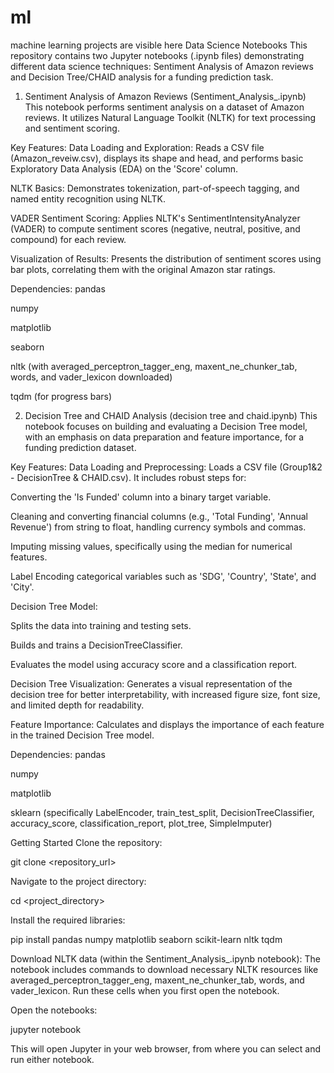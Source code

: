 # ml
machine learning projects are visible here
Data Science Notebooks
This repository contains two Jupyter notebooks (.ipynb files) demonstrating different data science techniques: Sentiment Analysis of Amazon reviews and Decision Tree/CHAID analysis for a funding prediction task.

1. Sentiment Analysis of Amazon Reviews (Sentiment_Analysis_.ipynb)
This notebook performs sentiment analysis on a dataset of Amazon reviews. It utilizes Natural Language Toolkit (NLTK) for text processing and sentiment scoring.

Key Features:
Data Loading and Exploration: Reads a CSV file (Amazon_reveiw.csv), displays its shape and head, and performs basic Exploratory Data Analysis (EDA) on the 'Score' column.

NLTK Basics: Demonstrates tokenization, part-of-speech tagging, and named entity recognition using NLTK.

VADER Sentiment Scoring: Applies NLTK's SentimentIntensityAnalyzer (VADER) to compute sentiment scores (negative, neutral, positive, and compound) for each review.

Visualization of Results: Presents the distribution of sentiment scores using bar plots, correlating them with the original Amazon star ratings.

Dependencies:
pandas

numpy

matplotlib

seaborn

nltk (with averaged_perceptron_tagger_eng, maxent_ne_chunker_tab, words, and vader_lexicon downloaded)

tqdm (for progress bars)

2. Decision Tree and CHAID Analysis (decision tree and chaid.ipynb)
This notebook focuses on building and evaluating a Decision Tree model, with an emphasis on data preparation and feature importance, for a funding prediction dataset.

Key Features:
Data Loading and Preprocessing: Loads a CSV file (Group1&2 - DecisionTree & CHAID.csv). It includes robust steps for:

Converting the 'Is Funded' column into a binary target variable.

Cleaning and converting financial columns (e.g., 'Total Funding', 'Annual Revenue') from string to float, handling currency symbols and commas.

Imputing missing values, specifically using the median for numerical features.

Label Encoding categorical variables such as 'SDG', 'Country', 'State', and 'City'.

Decision Tree Model:

Splits the data into training and testing sets.

Builds and trains a DecisionTreeClassifier.

Evaluates the model using accuracy score and a classification report.

Decision Tree Visualization: Generates a visual representation of the decision tree for better interpretability, with increased figure size, font size, and limited depth for readability.

Feature Importance: Calculates and displays the importance of each feature in the trained Decision Tree model.

Dependencies:
pandas

numpy

matplotlib

sklearn (specifically LabelEncoder, train_test_split, DecisionTreeClassifier, accuracy_score, classification_report, plot_tree, SimpleImputer)

Getting Started
Clone the repository:

git clone <repository_url>

Navigate to the project directory:

cd <project_directory>

Install the required libraries:

pip install pandas numpy matplotlib seaborn scikit-learn nltk tqdm

Download NLTK data (within the Sentiment_Analysis_.ipynb notebook):
The notebook includes commands to download necessary NLTK resources like averaged_perceptron_tagger_eng, maxent_ne_chunker_tab, words, and vader_lexicon. Run these cells when you first open the notebook.

Open the notebooks:

jupyter notebook

This will open Jupyter in your web browser, from where you can select and run either notebook.
